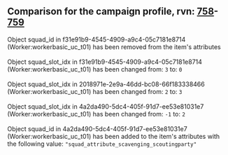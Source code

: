 ## Comparison for the campaign profile, rvn: [758](https://github.com/PRO100KatYT/FortniteProfileRevisions/tree/main/profiles/campaign/758%20campaign.json)-[759](https://github.com/PRO100KatYT/FortniteProfileRevisions/tree/main/profiles/campaign/759%20campaign.json)

Object squad_id in f31e91b9-4545-4909-a9c4-05c7181e8714 (Worker:workerbasic_uc_t01) has been removed from the item's attributes
<br><br>
Object squad_slot_idx in f31e91b9-4545-4909-a9c4-05c7181e8714 (Worker:workerbasic_uc_t01) has been changed from: `3` to: `0`
<br><br>
Object squad_slot_idx in 2018971e-2e9a-46dd-bc08-66f183338466 (Worker:workerbasic_uc_t01) has been changed from: `2` to: `3`
<br><br>
Object squad_slot_idx in 4a2da490-5dc4-405f-91d7-ee53e81031e7 (Worker:workerbasic_uc_t01) has been changed from: `-1` to: `2`
<br><br>
Object squad_id in 4a2da490-5dc4-405f-91d7-ee53e81031e7 (Worker:workerbasic_uc_t01) has been added to the item's attributes with the following value: `"squad_attribute_scavenging_scoutingparty"`
<br><br>
